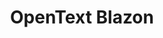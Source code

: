 ---
title: OpenText Blazon
solution: turing
description: Turing AI detects Entities of OpenText Blazon Documents using OCR and NLP, generating Blazon XML to show the entities into document.
---